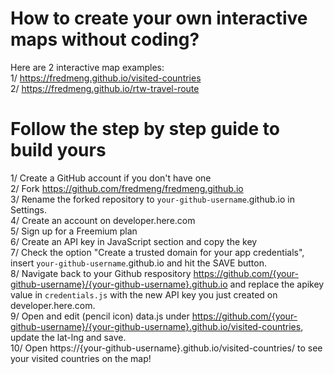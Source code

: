 # How to create your own interactive maps without coding?

Here are 2 interactive map examples:<br>
1/ https://fredmeng.github.io/visited-countries<br>
2/ https://fredmeng.github.io/rtw-travel-route<br>

# Follow the step by step guide to build yours
1/ Create a GitHub account if you don't have one<br>
2/ Fork https://github.com/fredmeng/fredmeng.github.io<br>
3/ Rename the forked repository to `your-github-username`.github.io in Settings.<br>
4/ Create an account on developer.here.com<br>
5/ Sign up for a Freemium plan<br>
6/ Create an API key in JavaScript section and copy the key<br>
7/ Check the option "Create a trusted domain for your app credentials", insert `your-github-username`.github.io and hit the SAVE button.<br>
8/ Navigate back to your Github respository https://github.com/{your-github-username}/{your-github-username}.github.io and replace the apikey value in `credentials.js` with the new API key you just created on developer.here.com.<br>
9/ Open and edit (pencil icon) data.js under https://github.com/{your-github-username}/{your-github-username}.github.io/visited-countries, update the lat-lng and save.<br>
10/ Open https://{your-github-username}.github.io/visited-countries/ to see your visited countries on the map!<br>
